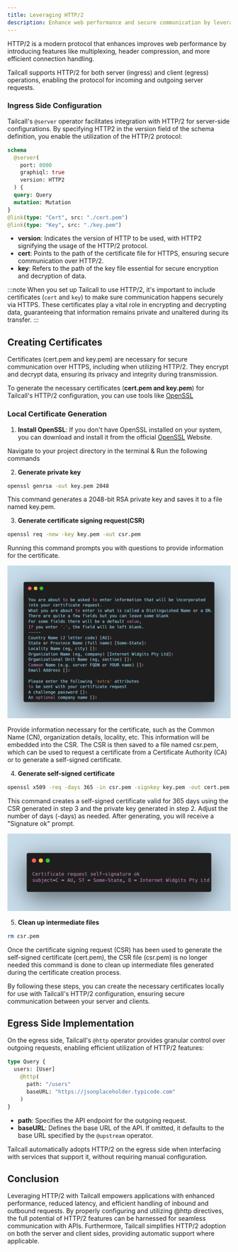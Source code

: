 ```yaml
---
title: Leveraging HTTP/2
description: Enhance web performance and secure communication by leveraging HTTP/2 with Tailcall.
---
```


HTTP/2 is a modern protocol that enhances improves web performance by introducing features like multiplexing, header compression, and more efficient connection handling.

Tailcall supports HTTP/2 for both server (ingress) and client (egress) operations, enabling the protocol for incoming and outgoing server requests.

### Ingress Side Configuration

Tailcall's `@server` operator facilitates integration with HTTP/2 for server-side configurations. By specifying HTTP2 in the version field of the schema definition, you enable the utilization of the HTTP/2 protocol:

```graphql showLineNumbers
schema
  @server(
    port: 8000
    graphiql: true
    version: HTTP2
  ) {
  query: Query
  mutation: Mutation
}
@link(type: "Cert", src: "./cert.pem")
@link(type: "Key", src: "./key.pem")
```

- **version**: Indicates the version of HTTP to be used, with HTTP2 signifying the usage of the HTTP/2 protocol.
- **cert**: Points to the path of the certificate file for HTTPS, ensuring secure communication over HTTP/2.
- **key**: Refers to the path of the key file essential for secure encryption and decryption of data.

:::note
When you set up Tailcall to use HTTP/2, it's important to include certificates (`cert` and `key`) to make sure communication happens securely via HTTPS. These certificates play a vital role in encrypting and decrypting data, guaranteeing that information remains private and unaltered during its transfer.
:::

## Creating Certificates

Certificates (cert.pem and key.pem) are necessary for secure communication over HTTPS, including when utilizing HTTP/2. They encrypt and decrypt data, ensuring its privacy and integrity during transmission.

To generate the necessary certificates (**cert.pem and key.pem**) for Tailcall's HTTP/2 configuration, you can use tools like [OpenSSL](https://www.openssl.org/source/)

### Local Certificate Generation

1. **Install OpenSSL**: If you don't have OpenSSL installed on your system, you can download and install it from the official [OpenSSL](https://www.openssl.org/source/) Website.

Navigate to your project directory in the terminal & Run the following commands

2. **Generate private key**

```bash
openssl genrsa -out key.pem 2048
```

This command generates a 2048-bit RSA private key and saves it to a file named key.pem.

3. **Generate certificate signing request(CSR)**

```bash
openssl req -new -key key.pem -out csr.pem
```

Running this command prompts you with questions to provide information for the certificate.

![http2-csr.png](../../static/images/docs/http2-csr.png)

Provide information necessary for the certificate, such as the Common Name (CN), organization details, locality, etc. This information will be embedded into the CSR. The CSR is then saved to a file named csr.pem, which can be used to request a certificate from a Certificate Authority (CA) or to generate a self-signed certificate.

4. **Generate self-signed certificate**

```bash
openssl x509 -req -days 365 -in csr.pem -signkey key.pem -out cert.pem
```

This command creates a self-signed certificate valid for 365 days using the CSR generated in step 3 and the private key generated in step 2. Adjust the number of days (-days) as needed. After generating, you will receive a "Signature ok" prompt.

![http2-cert.png](../../static/images/docs/http2-cert.png)

5. **Clean up intermediate files**

```bash
rm csr.pem
```

Once the certificate signing request (CSR) has been used to generate the self-signed certificate (cert.pem), the CSR file (csr.pem) is no longer needed this command is done to clean up intermediate files generated during the certificate creation process.

By following these steps, you can create the necessary certificates locally for use with Tailcall's HTTP/2 configuration, ensuring secure communication between your server and clients.

## Egress Side Implementation

On the egress side, Tailcall's `@http` operator provides granular control over outgoing requests, enabling efficient utilization of HTTP/2 features:

```graphql showLineNumbers
type Query {
  users: [User]
    @http(
      path: "/users"
      baseURL: "https://jsonplaceholder.typicode.com"
    )
}
```

- **path**: Specifies the API endpoint for the outgoing request.
- **baseURL**: Defines the base URL of the API. If omitted, it defaults to the base URL specified by the `@upstream` operator.

Tailcall automatically adopts HTTP/2 on the egress side when interfacing with services that support it, without requiring manual configuration.

## Conclusion

Leveraging HTTP/2 with Tailcall empowers applications with enhanced performance, reduced latency, and efficient handling of inbound and outbound requests. By properly configuring and utilizing @http directives, the full potential of HTTP/2 features can be harnessed for seamless communication with APIs. Furthermore, Tailcall simplifies HTTP/2 adoption on both the server and client sides, providing automatic support where applicable.
